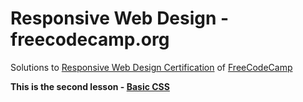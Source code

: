 # Responsive Web Design - freecodecamp.org

Solutions to [Responsive Web Design Certification](https://www.freecodecamp.org/learn/responsive-web-design/) of [FreeCodeCamp](https://www.freecodecamp.org)

<strong>This is the second lesson - [Basic CSS](https://www.freecodecamp.org/learn/responsive-web-design/#basic-css)</strong>
